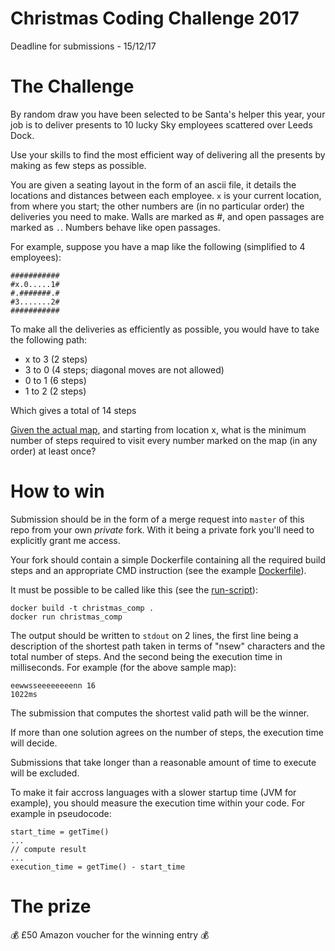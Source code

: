 # Christmas Coding Challenge 2017

Deadline for submissions - 15/12/17

# The Challenge

By random draw you have been selected to be Santa's helper this year, your job is to deliver presents to 10 lucky Sky employees scattered over Leeds Dock.

Use your skills to find the most efficient way of delivering all the presents by making as few steps as possible.

You are given a seating layout in the form of an ascii file, it details the locations and distances between each employee. `x` is your current location, from where you start; the other numbers are (in no particular order) the deliveries you need to make. Walls are marked as #, and open passages are marked as `.`. Numbers behave like open passages.

For example, suppose you have a map like the following (simplified to 4 employees):

    ###########
    #x.0.....1#
    #.#######.#
    #3.......2#
    ###########

To make all the deliveries as efficiently as possible, you would have to take the following path:

- x to 3 (2 steps)
- 3 to 0 (4 steps; diagonal moves are not allowed)
- 0 to 1 (6 steps)
- 1 to 2 (2 steps)

Which gives a total of 14 steps

[Given the actual map](map.txt), and starting from location x, what is the minimum number of steps required to visit every number marked on the map (in any order) at least once?

# How to win

Submission should be in the form of a merge request into `master` of this repo from your own _private_ fork. With it being a private fork you'll need to explicitly grant me access.

Your fork should contain a simple Dockerfile containing all the required build steps and an appropriate CMD instruction (see the example [Dockerfile](Dockerfile)).

It must be possible to be called like this (see the [run-script](run-script.sh)):

    docker build -t christmas_comp .
    docker run christmas_comp

The output should be written to `stdout` on 2 lines, the first line being a description of the shortest path taken in terms of "nsew" characters and the total number of steps. And the second being the execution time in milliseconds. For example (for the above sample map):

    eewwsseeeeeeeenn 16
    1022ms

The submission that computes the shortest valid path will be the winner.

If more than one solution agrees on the number of steps, the execution time will decide.

Submissions that take longer than a reasonable amount of time to execute will be excluded.

To make it fair accross languages with a slower startup time (JVM for example), you should measure the execution time within your code. For example in pseudocode:

    start_time = getTime()
    ...
    // compute result
    ...
    execution_time = getTime() - start_time

# The prize

💰 £50 Amazon voucher for the winning entry 💰
